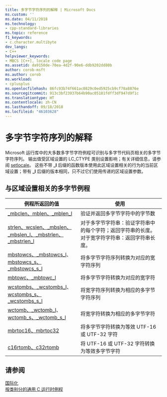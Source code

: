 ```yaml
---
title: 多字节字符序列的解释 | Microsoft Docs
ms.custom: ''
ms.date: 04/11/2018
ms.technology:
- cpp-standard-libraries
ms.topic: reference
f1_keywords:
- c.character.multibyte
dev_langs:
- C++
helpviewer_keywords:
- MBCS [C++], locale code page
ms.assetid: da9150de-70ea-4d2f-90e6-ddb9202dd80b
author: corob-msft
ms.author: corob
ms.workload:
- cplusplus
ms.openlocfilehash: 86fc93b74f661ac0829c0ed5925cb9cf78a8876e
ms.sourcegitcommit: 913c3bf23937b64b90ac05181fdff3df947d9f1c
ms.translationtype: HT
ms.contentlocale: zh-CN
ms.lasthandoff: 09/18/2018
ms.locfileid: "46103628"
---
```

# <a name="interpretation-of-multibyte-character-sequences"></a>多字节字符序列的解释

Microsoft 运行库中的大多数多字节字符例程可识别与多字节代码页相关的多字节字符序列。 输出值受区域设置的 LC_CTYPE 类别设置影响；有关详细信息，请参阅 [setlocale](../c-runtime-library/reference/setlocale-wsetlocale.md)。 这些不带 **_l** 后缀的函数版本使用此区域设置相关的行为的当前区域设置；带有 **_l** 后缀的版本相同，只不过它们使用传递的区域设置参数。

## <a name="locale-dependent-multibyte-routines"></a>与区域设置相关的多字节例程

|例程所返回的值|使用|
|-------------|---------|
|[_mbclen、mblen、_mblen_l](../c-runtime-library/reference/mbclen-mblen-mblen-l.md)|验证并返回多字节字符中的字节数|
|[strlen、wcslen、_mbslen、_mbslen_l、_mbstrlen、_mbstrlen_l](../c-runtime-library/reference/strlen-wcslen-mbslen-mbslen-l-mbstrlen-mbstrlen-l.md)|对于多字节字符串：验证字符串中的每个字符；返回字符串的长度。 对于宽字符字符串：返回字符串长度。|
|[mbstowcs、_mbstowcs_l](../c-runtime-library/reference/mbstowcs-mbstowcs-l.md)、[mbstowcs_s、_mbstowcs_s_l](../c-runtime-library/reference/mbstowcs-s-mbstowcs-s-l.md)|将多字节字符序列转换为对应的宽字符序列|
|[mbtowc、_mbtowc_l](../c-runtime-library/reference/mbtowc-mbtowc-l.md)|将多字节字符转换为对应的宽字符|
|[wcstombs、_wcstombs_l](../c-runtime-library/reference/wcstombs-wcstombs-l.md)、[wcstombs_s、_wcstombs_s_l](../c-runtime-library/reference/wcstombs-s-wcstombs-s-l.md)|将宽字符序列转换为相应的多字节字符序列|
|[wctomb、_wctomb_l](../c-runtime-library/reference/wctomb-wctomb-l.md)、[wctomb_s、_wctomb_s_l](../c-runtime-library/reference/wctomb-s-wctomb-s-l.md)|将宽字符转换为相应的多字节字符|
|[mbrtoc16、mbrtoc32](../c-runtime-library/reference/mbrtoc16-mbrtoc323.md)|将多字节字符转换为等效 UTF-16 或 UTF-32 字符|
|[c16rtomb、c32rtomb](../c-runtime-library/reference/c16rtomb-c32rtomb1.md)|将 UTF-16 或 UTF-32 字符转换为等效多字节字符|

## <a name="see-also"></a>请参阅

[国际化](../c-runtime-library/internationalization.md)<br/>
[按类别分的通用 C 运行时例程](../c-runtime-library/run-time-routines-by-category.md)<br/>
